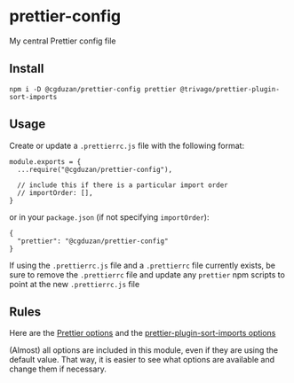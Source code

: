 # prettier-config
My central Prettier config file

## Install

```
npm i -D @cgduzan/prettier-config prettier @trivago/prettier-plugin-sort-imports
```

## Usage

Create or update a `.prettierrc.js` file with the following format:

```
module.exports = {
  ...require("@cgduzan/prettier-config"),

  // include this if there is a particular import order
  // importOrder: [],
}
```

or in your `package.json` (if not specifying `importOrder`):

```
{
  "prettier": "@cgduzan/prettier-config"
}
```

If using the `.prettierrc.js` file and a `.prettierrc` file currently exists, be sure to remove the `.prettierrc` file and update any `prettier` npm scripts to point at the new `.prettierrc.js` file

## Rules

Here are the [Prettier options](https://prettier.io/docs/en/options.html) and the [prettier-plugin-sort-imports options](https://github.com/trivago/prettier-plugin-sort-imports/blob/master/README.md)

(Almost) all options are included in this module, even if they are using the default value. That way, it is easier to see what options are available and change them if necessary.
